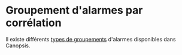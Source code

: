 # Groupement d'alarmes par corrélation

Il existe différents [types de groupements](../menu-exploitation/regles-metaalarme/) d'alarmes disponibles dans Canopsis.


